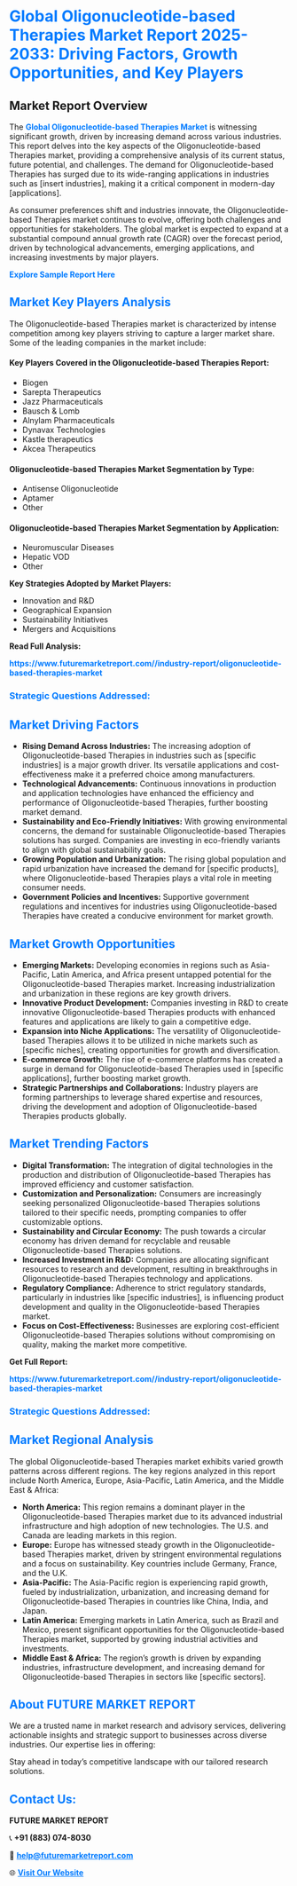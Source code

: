 <h1 style="color: #007BFF;">Global Oligonucleotide-based Therapies Market Report 2025-2033: Driving Factors, Growth Opportunities, and Key Players</h1>

<section id="overview">
<h2>Market Report Overview</h2>
<p>The <a href="https://www.futuremarketreport.com//industry-report/oligonucleotide-based-therapies-market" style="color: #007BFF; text-decoration: none;"><strong>Global Oligonucleotide-based Therapies Market</strong></a> is witnessing significant growth, driven by increasing demand across various industries. This report delves into the key aspects of the Oligonucleotide-based Therapies market, providing a comprehensive analysis of its current status, future potential, and challenges. The demand for Oligonucleotide-based Therapies has surged due to its wide-ranging applications in industries such as [insert industries], making it a critical component in modern-day [applications].</p>
<p>As consumer preferences shift and industries innovate, the Oligonucleotide-based Therapies market continues to evolve, offering both challenges and opportunities for stakeholders. The global market is expected to expand at a substantial compound annual growth rate (CAGR) over the forecast period, driven by technological advancements, emerging applications, and increasing investments by major players.</p>
</section>

<section id="overview">
<p><a href="https://www.futuremarketreport.com//request-sample/reportId=51945" style="color: #007BFF; text-decoration: none;"><strong>Explore Sample Report Here</strong></a></p>
</section>

<section id="key-players">
<h2 style="color: #007BFF;">Market Key Players Analysis</h2>
<p>The Oligonucleotide-based Therapies market is characterized by intense competition among key players striving to capture a larger market share. Some of the leading companies in the market include:</p>
<h4>Key Players Covered in the Oligonucleotide-based Therapies Report:</h4>
<ul><li>Biogen</li><li>Sarepta Therapeutics</li><li>Jazz Pharmaceuticals</li><li>Bausch &amp; Lomb</li><li>Alnylam Pharmaceuticals</li><li>Dynavax Technologies</li><li>Kastle therapeutics</li><li>Akcea Therapeutics</li></ul>
<h4>Oligonucleotide-based Therapies Market Segmentation by Type:</h4>
<ul><li>Antisense Oligonucleotide</li><li>Aptamer</li><li>Other</li></ul>

<h4>Oligonucleotide-based Therapies Market Segmentation by Application:</h4>
<ul><li>Neuromuscular Diseases</li><li>Hepatic VOD</li><li>Other</li></ul>
<p><strong>Key Strategies Adopted by Market Players:</strong></p>
<ul>
<li>Innovation and R&D</li>
<li>Geographical Expansion</li>
<li>Sustainability Initiatives</li>
<li>Mergers and Acquisitions</li>
</ul>
</section>

<section>
<p><strong>Read Full Analysis: </strong></p><a href="https://www.futuremarketreport.com//industry-report/oligonucleotide-based-therapies-market" style="color: #007BFF; text-decoration: none;"><strong>https://www.futuremarketreport.com//industry-report/oligonucleotide-based-therapies-market</strong></a>
<h3 style="color: #007BFF;">Strategic Questions Addressed:</h3>
</section>

<section id="driving-factors">
<h2 style="color: #007BFF;">Market Driving Factors</h2>
<ul>
<li><strong>Rising Demand Across Industries:</strong> The increasing adoption of Oligonucleotide-based Therapies in industries such as [specific industries] is a major growth driver. Its versatile applications and cost-effectiveness make it a preferred choice among manufacturers.</li>
<li><strong>Technological Advancements:</strong> Continuous innovations in production and application technologies have enhanced the efficiency and performance of Oligonucleotide-based Therapies, further boosting market demand.</li>
<li><strong>Sustainability and Eco-Friendly Initiatives:</strong> With growing environmental concerns, the demand for sustainable Oligonucleotide-based Therapies solutions has surged. Companies are investing in eco-friendly variants to align with global sustainability goals.</li>
<li><strong>Growing Population and Urbanization:</strong> The rising global population and rapid urbanization have increased the demand for [specific products], where Oligonucleotide-based Therapies plays a vital role in meeting consumer needs.</li>
<li><strong>Government Policies and Incentives:</strong> Supportive government regulations and incentives for industries using Oligonucleotide-based Therapies have created a conducive environment for market growth.</li>
</ul>
</section>

<section id="growth-opportunities">
<h2 style="color: #007BFF;">Market Growth Opportunities</h2>
<ul>
<li><strong>Emerging Markets:</strong> Developing economies in regions such as Asia-Pacific, Latin America, and Africa present untapped potential for the Oligonucleotide-based Therapies market. Increasing industrialization and urbanization in these regions are key growth drivers.</li>
<li><strong>Innovative Product Development:</strong> Companies investing in R&D to create innovative Oligonucleotide-based Therapies products with enhanced features and applications are likely to gain a competitive edge.</li>
<li><strong>Expansion into Niche Applications:</strong> The versatility of Oligonucleotide-based Therapies allows it to be utilized in niche markets such as [specific niches], creating opportunities for growth and diversification.</li>
<li><strong>E-commerce Growth:</strong> The rise of e-commerce platforms has created a surge in demand for Oligonucleotide-based Therapies used in [specific applications], further boosting market growth.</li>
<li><strong>Strategic Partnerships and Collaborations:</strong> Industry players are forming partnerships to leverage shared expertise and resources, driving the development and adoption of Oligonucleotide-based Therapies products globally.</li>
</ul>
</section>

<section id="trending-factors">
<h2 style="color: #007BFF;">Market Trending Factors</h2>
<ul>
<li><strong>Digital Transformation:</strong> The integration of digital technologies in the production and distribution of Oligonucleotide-based Therapies has improved efficiency and customer satisfaction.</li>
<li><strong>Customization and Personalization:</strong> Consumers are increasingly seeking personalized Oligonucleotide-based Therapies solutions tailored to their specific needs, prompting companies to offer customizable options.</li>
<li><strong>Sustainability and Circular Economy:</strong> The push towards a circular economy has driven demand for recyclable and reusable Oligonucleotide-based Therapies solutions.</li>
<li><strong>Increased Investment in R&D:</strong> Companies are allocating significant resources to research and development, resulting in breakthroughs in Oligonucleotide-based Therapies technology and applications.</li>
<li><strong>Regulatory Compliance:</strong> Adherence to strict regulatory standards, particularly in industries like [specific industries], is influencing product development and quality in the Oligonucleotide-based Therapies market.</li>
<li><strong>Focus on Cost-Effectiveness:</strong> Businesses are exploring cost-efficient Oligonucleotide-based Therapies solutions without compromising on quality, making the market more competitive.</li>
</ul>
</section>

<section>
<p><strong>Get Full Report: </strong></p><a href="https://www.futuremarketreport.com//industry-report/oligonucleotide-based-therapies-market" style="color: #007BFF; text-decoration: none;"><strong>https://www.futuremarketreport.com//industry-report/oligonucleotide-based-therapies-market</strong></a>
<h3 style="color: #007BFF;">Strategic Questions Addressed:</h3>
</section>


<section id="regional-analysis">
<h2 style="color: #007BFF;">Market Regional Analysis</h2>
<p>The global Oligonucleotide-based Therapies market exhibits varied growth patterns across different regions. The key regions analyzed in this report include North America, Europe, Asia-Pacific, Latin America, and the Middle East & Africa:</p>
<ul>
<li><strong>North America:</strong> This region remains a dominant player in the Oligonucleotide-based Therapies market due to its advanced industrial infrastructure and high adoption of new technologies. The U.S. and Canada are leading markets in this region.</li>
<li><strong>Europe:</strong> Europe has witnessed steady growth in the Oligonucleotide-based Therapies market, driven by stringent environmental regulations and a focus on sustainability. Key countries include Germany, France, and the U.K.</li>
<li><strong>Asia-Pacific:</strong> The Asia-Pacific region is experiencing rapid growth, fueled by industrialization, urbanization, and increasing demand for Oligonucleotide-based Therapies in countries like China, India, and Japan.</li>
<li><strong>Latin America:</strong> Emerging markets in Latin America, such as Brazil and Mexico, present significant opportunities for the Oligonucleotide-based Therapies market, supported by growing industrial activities and investments.</li>
<li><strong>Middle East & Africa:</strong> The region’s growth is driven by expanding industries, infrastructure development, and increasing demand for Oligonucleotide-based Therapies in sectors like [specific sectors].</li>
</ul>
</section>

<footer>
<h2 style="color: #007BFF;">About FUTURE MARKET REPORT</h2>
<p>We are a trusted name in market research and advisory services, delivering actionable insights and strategic support to businesses across diverse industries. Our expertise lies in offering:</p>

<p>Stay ahead in today’s competitive landscape with our tailored research solutions.</p>

<h2 style="color: #007BFF;">Contact Us:</h2>
<p><strong>FUTURE MARKET REPORT</strong></p>
<p>📞 <strong>+91 (883) 074-8030</strong></p>
<p>📧 <strong><a href="mailto:help@futuremarketreport.com" style="color: #007BFF;">help@futuremarketreport.com</a></strong></p>
<p>🌐 <strong><a href="https://www.futuremarketreport.com/" style="color: #007BFF;">Visit Our Website</a></strong></p>
</footer>